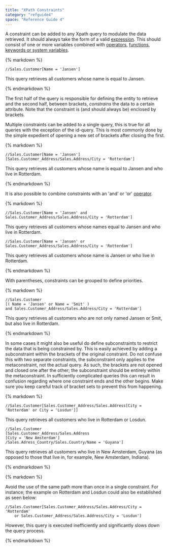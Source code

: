 ```yaml
---
title: "XPath Constraints"
category: "refguide4"
space: "Reference Guide 4"
---
```

A constraint can be added to any Xpath query to modulate the data retrieved. It should always take the form of a valid [expression](xpath-expressions). This should consist of one or more variables combined with [operators](xpath-operators), [functions](xpath-constraint-functions), [keywords or system variables](xpath-keywords-and-system-variables).

<div class="alert alert-info">{% markdown %}

```
//Sales.Customer[Name = 'Jansen']

```

This query retrieves all customers whose name is equal to Jansen.

{% endmarkdown %}</div>

The first half of the query is responsible for defining the entity to retrieve and the second half, between brackets, _constrains_ the data to a certain attribute. Note that the constraint is (and should always be) enclosed by brackets.

Multiple constraints can be added to a single query, this is true for all queries with the exception of the id-query. This is most commonly done by the simple expedient of opening a new set of brackets after closing the first.

<div class="alert alert-info">{% markdown %}

```
//Sales.Customer[Name = 'Jansen'][Sales.Customer_Address/Sales.Address/City = 'Rotterdam']
```

This query retrieves all customers whose name is equal to Jansen and who live in Rotterdam.

{% endmarkdown %}</div>

It is also possible to combine constraints with an 'and' or 'or' [operator](xpath-operators).

<div class="alert alert-info">{% markdown %}

```
//Sales.Customer[Name = 'Jansen' and Sales.Customer_Address/Sales.Address/City = 'Rotterdam']
```

This query retrieves all customers whose names equal to Jansen and who live in Rotterdam.

```
//Sales.Customer[Name = 'Jansen' or Sales.Customer_Address/Sales.Address/City = 'Rotterdam']
```

This query retrieves all customers whose name is Jansen or who live in Rotterdam.

{% endmarkdown %}</div>

With parentheses, constraints can be grouped to define priorities.

<div class="alert alert-info">{% markdown %}

```
//Sales.Customer
[( Name = 'Jansen' or Name = 'Smit' )
and Sales.Customer_Address/Sales.Address/City = 'Rotterdam']
```

This query retrieves all customers who are not only named Jansen or Smit, but also live in Rotterdam.

{% endmarkdown %}</div>

In some cases it might also be useful do define subconstraints to restrict the data that is being constrained by. This is easily achieved by adding a subconstraint within the brackets of the original constraint. Do not confuse this with two separate constraints, the subconstraint only applies to the metaconstraint, not the actual query. As such, the brackets are not opened and closed one after the other; the subconstraint should be entirely within the metaconstraint. In sufficiently complicated queries this can result in confusion regarding where one constraint ends and the other begins. Make sure you keep careful track of bracket sets to prevent this from happening.

<div class="alert alert-info">{% markdown %}

```
//Sales.Customer[Sales.Customer_Address/Sales.Address[City = 'Rotterdam' or City = 'Losdun']]
```

This query retrieves all customers who live in Rotterdam or Losdun.

```
//Sales.Customer
[Sales.Customer_Address/Sales.Address
[City = 'New Amsterdam']
/Sales.Adress_Country/Sales.Country/Name = 'Guyana']

```

This query retrieves all customers who live in New Amsterdam, Guyana (as opposed to those that live in, for example, New Amsterdam, Indiana).

{% endmarkdown %}</div><div class="alert alert-warning">{% markdown %}

Avoid the use of the same path more than once in a single constraint. For instance; the example on Rotterdam and Losdun could also be established as seen below:

```
//Sales.Customer[Sales.Customer_Address/Sales.Address/City = 'Rotterdam'
    or Sales.Customer_Address/Sales.Address/City = 'Losdun']
```

However, this query is executed inefficiently and significantly slows down the query process.

{% endmarkdown %}</div>
